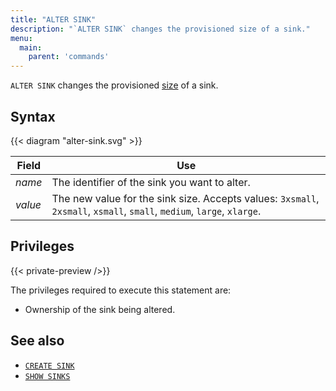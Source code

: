 ```yaml
---
title: "ALTER SINK"
description: "`ALTER SINK` changes the provisioned size of a sink."
menu:
  main:
    parent: 'commands'
---
```


`ALTER SINK` changes the provisioned [size](/sql/create-sink/#sizing-a-sink) of a sink.

## Syntax

{{< diagram "alter-sink.svg" >}}

Field   | Use
--------|-----
_name_  | The identifier of the sink you want to alter.
_value_ | The new value for the sink size. Accepts values: `3xsmall`, `2xsmall`, `xsmall`, `small`, `medium`, `large`, `xlarge`.

## Privileges

{{< private-preview />}}

The privileges required to execute this statement are:

- Ownership of the sink being altered.

## See also

- [`CREATE SINK`](/sql/create-sink/)
- [`SHOW SINKS`](/sql/show-sinks)
